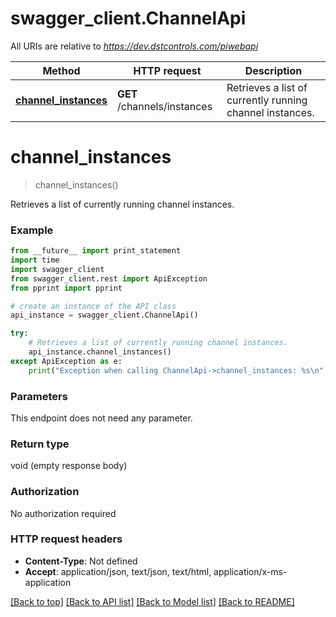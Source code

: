 # swagger_client.ChannelApi

All URIs are relative to *https://dev.dstcontrols.com/piwebapi*

Method | HTTP request | Description
------------- | ------------- | -------------
[**channel_instances**](ChannelApi.md#channel_instances) | **GET** /channels/instances | Retrieves a list of currently running channel instances.


# **channel_instances**
> channel_instances()

Retrieves a list of currently running channel instances.

### Example 
```python
from __future__ import print_statement
import time
import swagger_client
from swagger_client.rest import ApiException
from pprint import pprint

# create an instance of the API class
api_instance = swagger_client.ChannelApi()

try: 
    # Retrieves a list of currently running channel instances.
    api_instance.channel_instances()
except ApiException as e:
    print("Exception when calling ChannelApi->channel_instances: %s\n" % e)
```

### Parameters
This endpoint does not need any parameter.

### Return type

void (empty response body)

### Authorization

No authorization required

### HTTP request headers

 - **Content-Type**: Not defined
 - **Accept**: application/json, text/json, text/html, application/x-ms-application

[[Back to top]](#) [[Back to API list]](../README.md#documentation-for-api-endpoints) [[Back to Model list]](../README.md#documentation-for-models) [[Back to README]](../README.md)

